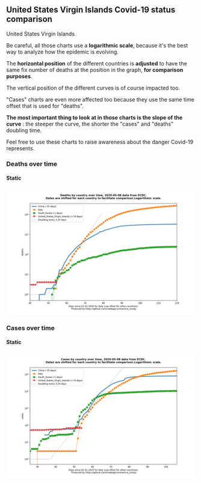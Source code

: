 ## United States Virgin Islands Covid-19 status comparison 

United States Virgin Islands



Be careful, all those charts use a **logarithmic scale**, because it's the best way to analyze how the epidemic is evolving.
 
The **horizontal position** of the different countries is **adjusted** to have the same fix number of deaths at the position in the graph, **for comparison purposes**.

The vertical position of the different curves is of course impacted too.

"Cases" charts are even more affected too because they use the same time offset that is used for "deaths".

**The most important thing to look at in those charts is the slope of the curve** : the steeper the curve, the shorter the "cases" and "deaths" doubling time.

Feel free to use these charts to raise awareness about the danger Covid-19 represents. 


 
### Deaths over time
 
#### Static
![United States Virgin Islands covid-19 deaths static chart](https://raw.githubusercontent.com/madlag/coronavirus_study/master/notebooks/graphs/2020-05-08/countries/United_States_Virgin_Islands/2020-05-08_United_States_Virgin_Islands_deaths.png "United States Virgin Islands covid-19 deaths static chart")   

 
### Cases over time
 
#### Static
![United States Virgin Islands covid-19 cases static chart](https://raw.githubusercontent.com/madlag/coronavirus_study/master/notebooks/graphs/2020-05-08/countries/United_States_Virgin_Islands/2020-05-08_United_States_Virgin_Islands_cases.png "United States Virgin Islands covid-19 cases static chart")   

